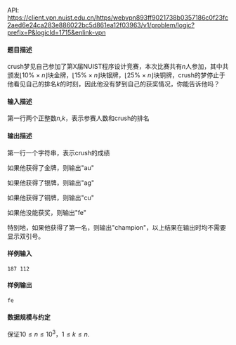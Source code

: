 API: https://client.vpn.nuist.edu.cn/https/webvpn893ff9021738b0357186c0f23fc2aed6e24ca283e886022bc5d861ea12f03963/v1/problem/logic?prefix=P&logicId=1715&enlink-vpn

#### 题目描述

crush梦见自己参加了第X届NUIST程序设计竞赛，本次比赛共有$n$人参加，其中共颁发$\lfloor 10\% \times n \rfloor$块金牌，$\lfloor 15\% \times n \rfloor$块银牌，$\lfloor 25\% \times n \rfloor$块铜牌，crush的梦停止于他看见自己的排名$k$的时刻，因此他没有梦到自己的获奖情况，你能告诉他吗？


#### 输入描述

第一行两个正整数$n$,$k$，表示参赛人数和crush的排名


#### 输出描述

第一行一个字符串，表示crush的成绩

如果他获得了金牌，则输出"au"

如果他获得了银牌，则输出"ag"

如果他获得了铜牌，则输出"cu"

如果他没能获奖，则输出"fe"

特别地，如果他获得了第一名，则输出"champion"，以上结果在输出时均不需要显示双引号。

#### 样例输入
```
187 112
```
#### 样例输出
```
fe
```

#### 数据规模与约定
保证$10 \leq n \leq 10^3$，$1 \leq k \leq n$.

